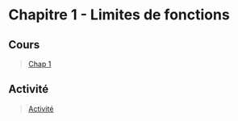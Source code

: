 # Chapitre 1 - Limites de fonctions 

## Cours
> [Chap 1](./cours/Cours-Chap1.pdf)

## Activité 

 
> [Activité](./cours/activite1.pdf)

